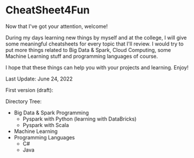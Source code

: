 # CheatSheet4Fun

Now that I've got your attention, welcome!

During my days learning new things by myself and at the college, I will give some meaningful cheatsheets for every topic that I'll review. I would try to put more things related to Big Data & Spark, Cloud Computing, some Machine Learning stuff and programming languages of course.

I hope that these things can help you with your projects and learning. Enjoy!

Last Update: June 24, 2022

First version (draft):

Directory Tree:
- Big Data & Spark Programming
  - Pyspark with Python (learning with DataBricks)
  - Pyspark with Scala
- Machine Learning
- Programming Languages
  - C#
  - Java


